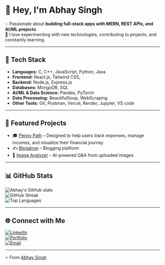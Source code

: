 # 👋 Hey, I'm Abhay Singh  

💡 Passionate about **building full-stack apps with MERN, REST APIs, and AI/ML projects**.  
🚀 I love experimenting with new technologies, contributing to projects, and constantly learning.  

---

## 🔧 Tech Stack
- **Languages:** C, C++, JavaScript, Python, Java  
- **Frontend:** React.js, Tailwind CSS,
- **Backend:** Node.js, Express.js  
- **Databases:** MongoDB, SQL  
- **AI/ML & Data Science:** Pandas, PyTorch
- **Data Processing:** BeautifulSoup, WebScraping
- **Other Tools:** Git, Postman, Vercel, Render, Jupyter, VS code  

---

## 📌 Featured Projects 
- 🎓 [Penny Path](https://github.com/Abhay-The-Dev-007/Penny-Path) –  Designed to help users track expenses, manage incomes, and visualize their financial journey
- ✍️ [Blogatron](https://github.com/Abhay-The-Dev-007/Blogatron) – Blogging platform
- 🎨 [Image Analyzer](https://github.com/Abhay-The-Dev-007/IMAGE-vision) – AI-powered Q&A from uploaded images  

---

## 📊 GitHub Stats
![Abhay's GitHub stats](https://github-readme-stats.vercel.app/api?username=abhaysingh&show_icons=true&theme=radical)  
![GitHub Streak](https://streak-stats.demolab.com/?user=abhaysingh&theme=radical)  
![Top Languages](https://github-readme-stats.vercel.app/api/top-langs/?username=abhaysingh&layout=compact&theme=radical)  

---

## 🌐 Connect with Me
[![LinkedIn](https://img.shields.io/badge/LinkedIn-blue?logo=linkedin&logoColor=white)](https://www.linkedin.com/in/abhay-singh-2603a028b/)  
[![Portfolio](https://img.shields.io/badge/Portfolio-1E90FF?style=flat&logoColor=white)](https://abhaypersonalwebsite.vercel.app/)  
[![Email](https://img.shields.io/badge/Email-D14836?logo=gmail&logoColor=white)](mailto:abhaysinghup58@gmail.com)
 

---

⭐️ From [Abhay Singh](https://github.com/Abhay-The-Dev-007)

